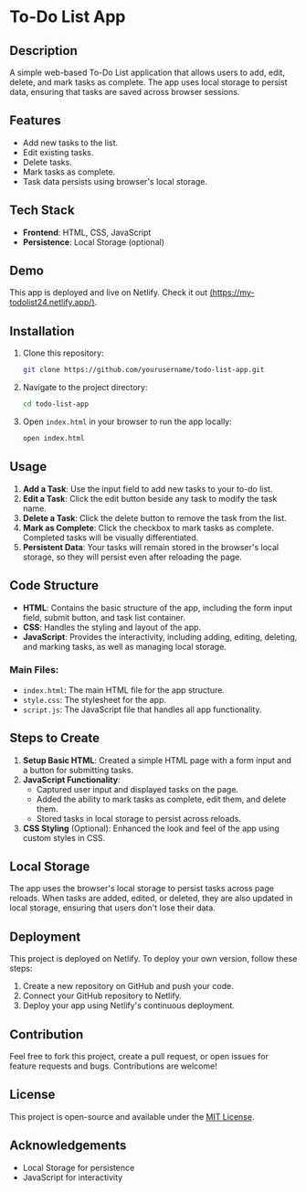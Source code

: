 # To-Do List App

## Description
A simple web-based To-Do List application that allows users to add, edit, delete, and mark tasks as complete. The app uses local storage to persist data, ensuring that tasks are saved across browser sessions.

## Features
- Add new tasks to the list.
- Edit existing tasks.
- Delete tasks.
- Mark tasks as complete.
- Task data persists using browser's local storage.

## Tech Stack
- **Frontend**: HTML, CSS, JavaScript
- **Persistence**: Local Storage (optional)

## Demo
This app is deployed and live on Netlify. Check it out [(https://my-todolist24.netlify.app/)](#).

## Installation

1. Clone this repository:
    ```bash
    git clone https://github.com/yourusername/todo-list-app.git
    ```

2. Navigate to the project directory:
    ```bash
    cd todo-list-app
    ```

3. Open `index.html` in your browser to run the app locally:
    ```bash
    open index.html
    ```

## Usage
1. **Add a Task**: Use the input field to add new tasks to your to-do list.
2. **Edit a Task**: Click the edit button beside any task to modify the task name.
3. **Delete a Task**: Click the delete button to remove the task from the list.
4. **Mark as Complete**: Click the checkbox to mark tasks as complete. Completed tasks will be visually differentiated.
5. **Persistent Data**: Your tasks will remain stored in the browser's local storage, so they will persist even after reloading the page.

## Code Structure

- **HTML**: Contains the basic structure of the app, including the form input field, submit button, and task list container.
- **CSS**: Handles the styling and layout of the app.
- **JavaScript**: Provides the interactivity, including adding, editing, deleting, and marking tasks, as well as managing local storage.

### Main Files:
- `index.html`: The main HTML file for the app structure.
- `style.css`: The stylesheet for the app.
- `script.js`: The JavaScript file that handles all app functionality.

## Steps to Create

1. **Setup Basic HTML**: Created a simple HTML page with a form input and a button for submitting tasks.
2. **JavaScript Functionality**:
   - Captured user input and displayed tasks on the page.
   - Added the ability to mark tasks as complete, edit them, and delete them.
   - Stored tasks in local storage to persist across reloads.
3. **CSS Styling** (Optional): Enhanced the look and feel of the app using custom styles in CSS.

## Local Storage
The app uses the browser's local storage to persist tasks across page reloads. When tasks are added, edited, or deleted, they are also updated in local storage, ensuring that users don't lose their data.

## Deployment
This project is deployed on Netlify. To deploy your own version, follow these steps:
1. Create a new repository on GitHub and push your code.
2. Connect your GitHub repository to Netlify.
3. Deploy your app using Netlify's continuous deployment.

## Contribution

Feel free to fork this project, create a pull request, or open issues for feature requests and bugs. Contributions are welcome!

## License
This project is open-source and available under the [MIT License](LICENSE).

## Acknowledgements
- Local Storage for persistence
- JavaScript for interactivity

